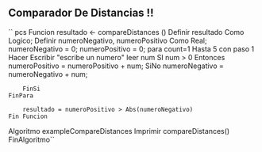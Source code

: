 ## Comparador De Distancias !!

`` pcs Funcion resultado <-  compareDistances ()
	Definir  resultado Como Logico;
	Definir  numeroNegativo, numeroPositivo Como Real;
	numeroNegativo = 0;
	numeroPositivo = 0;
	para count=1 Hasta 5 con paso 1 Hacer
		Escribir "escribe un numero"
		leer num
		SI num  > 0 Entonces
			numeroPositivo = numeroPositivo + num;
		SiNo
			numeroNegativo = numeroNegativo + num;
			
		FinSi
	FinPara
	
		resultado = numeroPositivo > Abs(numeroNegativo)
	Fin Funcion
	
Algoritmo exampleCompareDistances
	Imprimir compareDistances()
FinAlgoritmo``
